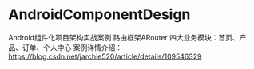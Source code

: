 # AndroidComponentDesign
Android组件化项目架构实战案例
路由框架ARouter
四大业务模块：首页、产品、订单、个人中心
案例详情介绍：https://blog.csdn.net/jarchie520/article/details/109546329
